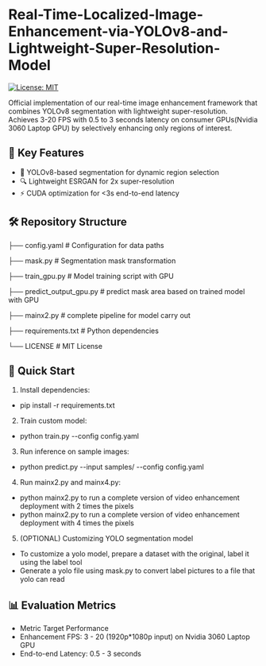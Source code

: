 # Real-Time-Localized-Image-Enhancement-via-YOLOv8-and-Lightweight-Super-Resolution-Model

[![License: MIT](https://img.shields.io/badge/License-MIT-yellow.svg)](LICENSE)

Official implementation of our real-time image enhancement framework that combines YOLOv8 segmentation with lightweight super-resolution. Achieves 3-20 FPS with 0.5 to 3 seconds latency on consumer GPUs(Nvidia 3060 Laptop GPU) by selectively enhancing only regions of interest.

## 📌 Key Features
- 🎯 YOLOv8-based segmentation for dynamic region selection
- 🔍 Lightweight ESRGAN for 2x super-resolution
- ⚡ CUDA optimization for <3s end-to-end latency

## 🛠️ Repository Structure
├── config.yaml # Configuration for data paths

├── mask.py # Segmentation mask transformation

├── train_gpu.py # Model training script with GPU

├── predict_output_gpu.py # predict mask area based on trained model with GPU

├── mainx2.py # complete pipeline for model carry out

├── requirements.txt # Python dependencies

└── LICENSE # MIT License


## 🚀 Quick Start
1. Install dependencies:
  - pip install -r requirements.txt

2. Train custom model:
  - python train.py --config config.yaml

3. Run inference on sample images:
  - python predict.py --input samples/ --config config.yaml

4. Run mainx2.py and mainx4.py:
  - python mainx2.py to run a complete version of video enhancement deployment with 2 times the pixels
  - python mainx2.py to run a complete version of video enhancement deployment with 4 times the pixels

5. (OPTIONAL) Customizing YOLO segmentation model
  - To customize a yolo model, prepare a dataset with the original, label it using the label tool
  - Generate a yolo file using mask.py to convert label pictures to a file that yolo can read
    
## 📊 Evaluation Metrics
- Metric	Target Performance
- Enhancement FPS:	3 - 20 (1920p*1080p input) on Nvidia 3060 Laptop GPU
- End-to-end Latency: 0.5 - 3 seconds

